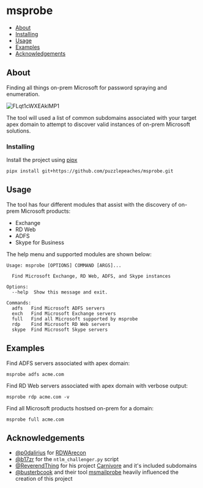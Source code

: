 # msprobe

+ [About](#about)
+ [Installing](#installing)
+ [Usage](#usage)
+ [Examples](#examples)
+ [Acknowledgements](#acknowledgements)



## About <a name = "about"></a>
Finding all things on-prem Microsoft for password spraying and enumeration. 

![FLqt1cWXEAklMP1](https://user-images.githubusercontent.com/8538866/163191875-61040ed3-b318-4ad4-97c1-c06fb3f7eeba.jpeg)

The tool will used a list of common subdomains associated with your target apex domain to attempt to discover valid instances of on-prem Microsoft solutions.


### Installing <a name = "installing"></a>

Install the project using [pipx](https://pypa.github.io/pipx/installation/)

```
pipx install git+https://github.com/puzzlepeaches/msprobe.git
```




## Usage <a name = "usage"></a>

The tool has four different modules that assist with the discovery of on-prem Microsoft products:

* Exchange
* RD Web
* ADFS
* Skype for Business

The help menu and supported modules are shown below:

```
Usage: msprobe [OPTIONS] COMMAND [ARGS]...

  Find Microsoft Exchange, RD Web, ADFS, and Skype instances

Options:
  --help  Show this message and exit.

Commands:
  adfs   Find Microsoft ADFS servers
  exch   Find Microsoft Exchange servers
  full   Find all Microsoft supported by msprobe
  rdp    Find Microsoft RD Web servers
  skype  Find Microsoft Skype servers
```




## Examples <a name = "examples"></a>

Find ADFS servers associated with apex domain:

```
msprobe adfs acme.com
```

Find RD Web servers associated with apex domain with verbose output:

```
msprobe rdp acme.com -v
```

Find all Microsoft products hostsed on-prem for a domain:

```
msprobe full acme.com
```




## Acknowledgements <a name = "acknowledgements"></a>
- [@p0dalirius](https://twitter.com/intent/follow?screen_name=podalirius_) for [RDWArecon](https://github.com/p0dalirius/RDWArecon) 
- [@b17zr](https://twitter.com/b17zr) for the `ntlm_challenger.py` script
- [@ReverendThing](https://github.com/ReverendThing) for his project [Carnivore](https://github.com/ReverendThing/Carnivore) and it's included subdomains
- [@busterbcook](https://twitter.com/busterbcook) and their tool [msmailprobe](https://github.com/busterb/msmailprobe) heavily influenced the creation of this project 
